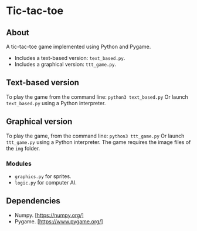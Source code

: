 # Tic-tac-toe

## About
A tic-tac-toe game implemented using Python and Pygame.
- Includes a text-based version: `text_based.py`.
- Includes a graphical version: `ttt_game.py`.

## Text-based version
To play the game from the command line:
`python3 text_based.py`
Or launch `text_based.py` using a Python interpreter.

## Graphical version
To play the game, from the command line:
`python3 ttt_game.py`
Or launch `ttt_game.py`  using a Python interpreter.
The game requires the image files of the `img` folder.
### Modules
- `graphics.py` for sprites.
- `logic.py` for computer AI.

## Dependencies
- Numpy. [https://numpy.org/]
- Pygame. [https://www.pygame.org/]
